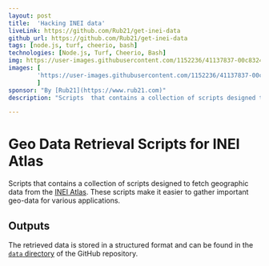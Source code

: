 ```yaml
---
layout: post
title:  'Hacking INEI data'
liveLink: https://github.com/Rub21/get-inei-data
github_url: https://github.com/Rub21/get-inei-data
tags: [node.js, turf, cheerio, bash]
technologies: [Node.js, Turf, Cheerio, Bash]
img: https://user-images.githubusercontent.com/1152236/41137837-00c8324e-6aa3-11e8-8be3-84f609ed00a6.png
images: [
        'https://user-images.githubusercontent.com/1152236/41137837-00c8324e-6aa3-11e8-8be3-84f609ed00a6.png'
        ]
sponsor: "By [Rub21](https://www.rub21.com)"
description: "Scripts  that contains a collection of scripts designed to fetch geographic data from the INEI Atlas. These scripts make it easier to gather important geo-data for various applications."

---
```


# Geo Data Retrieval Scripts for INEI Atlas

Scripts  that contains a collection of scripts designed to fetch geographic data from the [INEI Atlas](http://atlas.inei.gob.pe/inei). These scripts make it easier to gather important geo-data for various applications.

## Outputs

The retrieved data is stored in a structured format and can be found in the [`data` directory](https://github.com/Rub21/get-inei-data/tree/master/data) of the GitHub repository.

